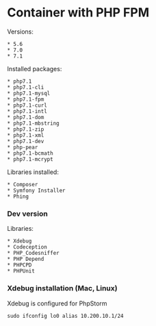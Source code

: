 # Container with PHP FPM

Versions:

    * 5.6
    * 7.0
    * 7.1

Installed packages:

    * php7.1 
    * php7.1-cli 
    * php7.1-mysql 
    * php7.1-fpm
    * php7.1-curl 
    * php7.1-intl 
    * php7.1-dom 
    * php7.1-mbstring 
    * php7.1-zip
    * php7.1-xml 
    * php7.1-dev 
    * php-pear 
    * php7.1-bcmath 
    * php7.1-mcrypt
    
Libraries installed:

    * Composer
    * Symfony Installer
    * Phing

### Dev version

Libraries:

    * Xdebug
    * Codeception
    * PHP_Codesniffer
    * PHP Depend
    * PHPCPD
    * PHPUnit


### Xdebug installation (Mac, Linux)

Xdebug is configured for PhpStorm
        
    sudo ifconfig lo0 alias 10.200.10.1/24
